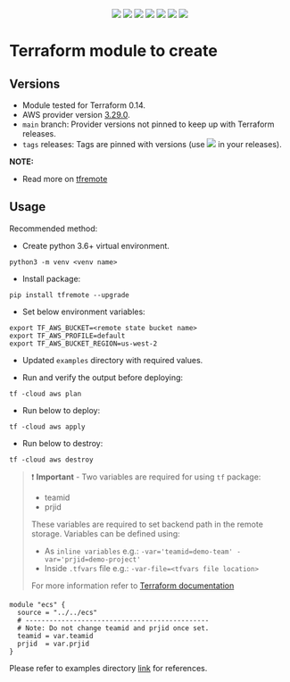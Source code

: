 <p align="center">
    <a href="https://github.com/tomarv2/terraform-template/actions/workflows/security_scans.yml" alt="Security Scans">
        <img src="https://github.com/tomarv2/terraform-template/actions/workflows/security_scans.yml/badge.svg?branch=main" /></a>
    <a href="https://www.apache.org/licenses/LICENSE-2.0" alt="license">
        <img src="https://img.shields.io/github/license/tomarv2/terraform-template" /></a>
    <a href="https://github.com/tomarv2/terraform-template/tags" alt="GitHub tag">
        <img src="https://img.shields.io/github/v/tag/tomarv2/terraform-template" /></a>
    <a href="https://github.com/tomarv2/terraform-template/pulse" alt="Activity">
        <img src="https://img.shields.io/github/commit-activity/m/tomarv2/terraform-template" /></a>
    <a href="https://stackoverflow.com/users/6679867/tomarv2" alt="Stack Exchange reputation">
        <img src="https://img.shields.io/stackexchange/stackoverflow/r/6679867"></a>
    <a href="https://discord.gg/XH975bzN" alt="chat on Discord">
        <img src="https://img.shields.io/discord/813961944443912223?logo=discord"></a>
    <a href="https://twitter.com/intent/follow?screen_name=varuntomar2019" alt="follow on Twitter">
        <img src="https://img.shields.io/twitter/follow/varuntomar2019?style=social&logo=twitter"></a>
</p>

# Terraform module to create 

## Versions

- Module tested for Terraform 0.14.
- AWS provider version [3.29.0](https://registry.terraform.io/providers/hashicorp/aws/latest).
- `main` branch: Provider versions not pinned to keep up with Terraform releases.
- `tags` releases: Tags are pinned with versions (use <a href="https://github.com/tomarv2/terraform-template/tags" alt="GitHub tag">
        <img src="https://img.shields.io/github/v/tag/tomarv2/terraform-template" /></a> in your releases).

**NOTE:** 

- Read more on [tfremote](https://github.com/tomarv2/tfremote)

## Usage

Recommended method:

- Create python 3.6+ virtual environment. 
```
python3 -m venv <venv name>
```

- Install package:
```
pip install tfremote --upgrade
```

- Set below environment variables:
```
export TF_AWS_BUCKET=<remote state bucket name>
export TF_AWS_PROFILE=default
export TF_AWS_BUCKET_REGION=us-west-2
```  

- Updated `examples` directory with required values.


- Run and verify the output before deploying:
```
tf -cloud aws plan
```

- Run below to deploy:
```
tf -cloud aws apply
```

- Run below to destroy:
```
tf -cloud aws destroy
```


> ❗️ **Important** - Two variables are required for using `tf` package:
>
> - teamid
> - prjid
>
> These variables are required to set backend path in the remote storage.
> Variables can be defined using:
>
> - As `inline variables` e.g.: `-var='teamid=demo-team' -var='prjid=demo-project'`
> - Inside `.tfvars` file e.g.: `-var-file=<tfvars file location> `
>
> For more information refer to [Terraform documentation](https://www.terraform.io/docs/language/values/variables.html)

#### 
```
module "ecs" {
  source = "../../ecs"
  # ----------------------------------------------
  # Note: Do not change teamid and prjid once set.
  teamid = var.teamid
  prjid  = var.prjid
}
```

Please refer to examples directory [link](examples) for references.
